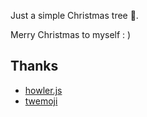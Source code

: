 Just a simple Christmas tree 🎄.

Merry Christmas to myself : )

## Thanks

- [howler.js](https://github.com/goldfire/howler.js)
- [twemoji](https://github.com/twitter/twemoji)

